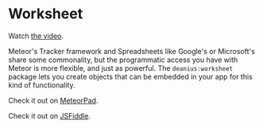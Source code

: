 Worksheet
=====

Watch [the video](http://bit.ly/meteor-reactive-spreadsheets).

Meteor's Tracker framework and Spreadsheets like Google's or Microsoft's share some commonality, but the programmatic access you have with Meteor is more flexible, and just as powerful. The `deanius:worksheet` package lets you create objects that can be embedded in your app for this kind of functionality.

Check it out on
[MeteorPad](http://bit.ly/meteorpad-reactive-spreadsheets).

Check it out on
[JSFiddle](http://bit.ly/jsfiddle-reactive-spreadsheets).
